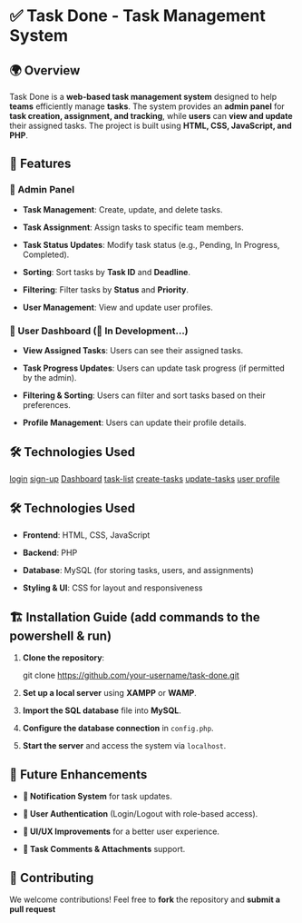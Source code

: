 # ✅ Task Done - Task Management System


## 🌍 Overview
Task Done is a **web-based task management system** designed to help **teams** efficiently manage **tasks**. The system provides an **admin panel** for **task creation, assignment, and tracking**, while **users** can **view and update** their assigned tasks. The project is built using **HTML, CSS, JavaScript, and PHP**.


## 🌟 Features


### 👑 Admin Panel

- **Task Management**: Create, update, and delete tasks.
  
- **Task Assignment**: Assign tasks to specific team members.
  
- **Task Status Updates**: Modify task status (e.g., Pending, In Progress, Completed).
  
- **Sorting**: Sort tasks by **Task ID** and **Deadline**.
  
- **Filtering**: Filter tasks by **Status** and **Priority**.

- **User Management**: View and update user profiles.
  

### 👤 User Dashboard (🚧 In Development...)

- **View Assigned Tasks**: Users can see their assigned tasks.
  
- **Task Progress Updates**: Users can update task progress (if permitted by the admin).
  
- **Filtering & Sorting**: Users can filter and sort tasks based on their preferences.
  
- **Profile Management**: Users can update their profile details.


## 🛠 Technologies Used

[login]()
[sign-up]()
[Dashboard]()
[task-list]()
[create-tasks]()
[update-tasks]()
[user profile]()

## 🛠 Technologies Used

- **Frontend**: HTML, CSS, JavaScript
  
- **Backend**: PHP
  
- **Database**: MySQL (for storing tasks, users, and assignments)
  
- **Styling & UI**: CSS for layout and responsiveness
  

## 🏗 Installation Guide (add commands to the powershell & run)

1. **Clone the repository**:
   
   
   git clone https://github.com/your-username/task-done.git
   
   
2. **Set up a local server** using **XAMPP** or **WAMP**.
   
3. **Import the SQL database** file into **MySQL**.
   
4. **Configure the database connection** in `config.php`.
   
5. **Start the server** and access the system via `localhost`.
    

## 🔮 Future Enhancements

- **🔔 Notification System** for task updates.
  
- **🔐 User Authentication** (Login/Logout with role-based access).
  
- **🎨 UI/UX Improvements** for a better user experience.
  
- **📎 Task Comments & Attachments** support.
  

## 🤝 Contributing

We welcome contributions! Feel free to **fork** the repository and **submit a pull request**




